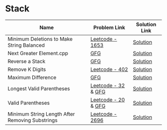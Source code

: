 # Stack


| Name       | Problem Link                       | Solution Link                      |
|--------------------|------------------------------------|-----------------------------------|
| Minimum Deletions to Make String Balanced          | [Leetcode - 1653](https://leetcode.com/problems/minimum-deletions-to-make-string-balanced/description/)                | [Solution](https://github.com/moinhameed27/Ultimate-DSA/blob/main/Stack/Minimum%20Deletions%20to%20Make%20String%20Balanced.cpp)              |
| Next Greater Element.cpp          | [GFG](https://www.geeksforgeeks.org/problems/next-larger-element-1587115620/1)                | [Solution](https://github.com/moinhameed27/Ultimate-DSA/blob/main/Stack/Next%20Greater%20Element.cpp)              |
| Reverse a Stack          | [GFG](https://www.geeksforgeeks.org/problems/reverse-a-stack/1)                | [Solution](https://github.com/moinhameed27/Ultimate-DSA/blob/main/Stack/Reverse%20a%20Stack.cpp)              |
| Remove K Digits          | [Leetcode - 402](https://leetcode.com/problems/remove-k-digits/description/)                | [Solution](https://github.com/moinhameed27/Ultimate-DSA/blob/main/Stack/Remove%20K%20Digits.java)              |
| Maximum Difference          | [GFG](https://www.geeksforgeeks.org/problems/maximum-difference-1587115620/1)                | [Solution](https://github.com/moinhameed27/Ultimate-DSA/blob/main/Stack/Maximum%20Difference.cpp)              |
| Longest Valid Parentheses          | [Leetcode - 32](https://leetcode.com/problems/longest-valid-parentheses/description/) & [GFG](https://www.geeksforgeeks.org/problems/longest-valid-parentheses5657/1)                | [Solution](https://github.com/moinhameed27/Ultimate-DSA/blob/main/Stack/Longest%20Valid%20Parentheses.cpp)              |
| Valid Parentheses          | [Leetcode - 20](https://leetcode.com/problems/valid-parentheses/description/) & [GFG](https://www.geeksforgeeks.org/problems/parenthesis-checker2744/1)                | [Solution](https://github.com/moinhameed27/Ultimate-DSA/blob/main/Stack/Valid%20Parentheses.cpp)              |
| Minimum String Length After Removing Substrings          | [Leetcode - 2696](https://leetcode.com/problems/minimum-string-length-after-removing-substrings/description/)                | [Solution](https://github.com/moinhameed27/Ultimate-DSA/blob/main/Stack/Minimum%20String%20Length%20After%20Removing%20Substrings.cpp)              |
